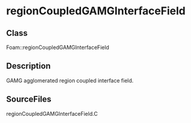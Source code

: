 # regionCoupledGAMGInterfaceField 
## Class
Foam::regionCoupledGAMGInterfaceField

## Description
GAMG agglomerated region coupled interface field.

## SourceFiles
regionCoupledGAMGInterfaceField.C

